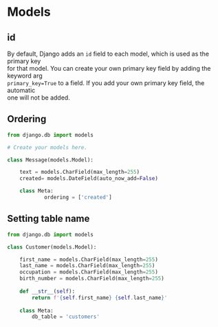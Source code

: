 # Models

## id

By default, Django adds an `id` field to each model, which is used as the primary key  
for that model. You can create your own primary key field by adding the keyword arg  
`primary_key=True` to a field. If you add your own primary key field, the automatic  
one will not be added.  


## Ordering

```python
from django.db import models

# Create your models here.

class Message(models.Model):

    text = models.CharField(max_length=255)
    created= models.DateField(auto_now_add=False)

    class Meta:
            ordering = ['created']
```

## Setting table name

```python
from django.db import models

class Customer(models.Model):

    first_name = models.CharField(max_length=255)
    last_name = models.CharField(max_length=255)
    occupation = models.CharField(max_length=255)
    birth_number = models.CharField(max_length=255)
    
    def __str__(self):
        return f'{self.first_name} {self.last_name}'
    
    class Meta:
        db_table = 'customers'
```

